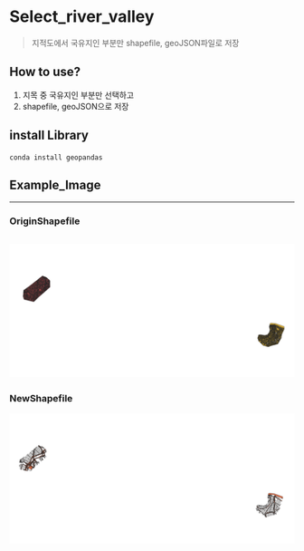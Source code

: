 # Select_river_valley
> 지적도에서 국유지인 부분만 shapefile, geoJSON파일로 저장

## How to use?
1. 지목 중 국유지인 부분만 선택하고
2. shapefile, geoJSON으로 저장

## install Library
```
conda install geopandas
```

## Example_Image
---
### OriginShapefile
![Origin](Example_Image/origin.PNG)
---
### NewShapefile
![New](Example_Image/state_land.PNG)
